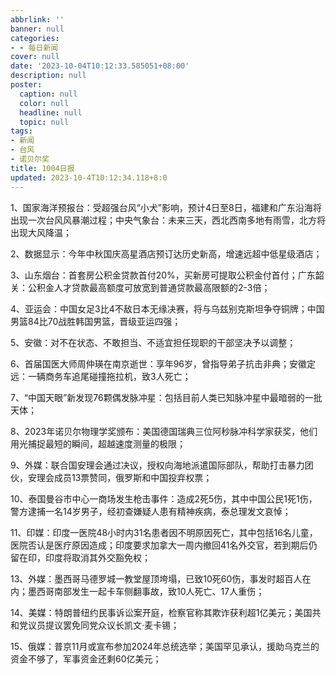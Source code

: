 ```yaml
---
abbrlink: ''
banner: null
categories:
- - 每日新闻
cover: null
date: '2023-10-04T10:12:33.585051+08:00'
description: null
poster:
  caption: null
  color: null
  headline: null
  topic: null
tags:
- 新闻
- 台风
- 诺贝尔奖
title: 1004日报
updated: 2023-10-4T10:12:34.118+8:0
---
```

1、国家海洋预报台：受超强台风“小犬”影响，预计4日至8日，福建和广东沿海将出现一次台风风暴潮过程；中央气象台：未来三天，西北西南多地有雨雪，北方将出现大风降温；

2、数据显示：今年中秋国庆高星酒店预订达历史新高，增速远超中低星级酒店；

3、山东烟台：首套房公积金贷款首付20%，买新房可提取公积金付首付；广东韶关：公积金人才贷款最高额度可放宽到普通贷款最高限额的2-3倍；

4、亚运会：中国女足3比4不敌日本无缘决赛，将与乌兹别克斯坦争夺铜牌；中国男篮84比70战胜韩国男篮，晋级亚运四强；

5、安徽：对不在状态、不敢担当、不适宜担任现职的干部坚决予以调整；

6、首届国医大师周仲瑛在南京逝世：享年96岁，曾指导弟子抗击非典；安徽定远：一辆商务车追尾碰撞拖拉机，致3人死亡；

7、“中国天眼”新发现76颗偶发脉冲星：包括目前人类已知脉冲星中最暗弱的一批天体；

8、2023年诺贝尔物理学奖颁布：美国德国瑞典三位阿秒脉冲科学家获奖，他们用光捕捉最短的瞬间，超越速度测量的极限；

9、外媒：联合国安理会通过决议，授权向海地派遣国际部队，帮助打击暴力团伙，安理会成员13票赞同，俄罗斯和中国投弃权票；

10、泰国曼谷市中心一商场发生枪击事件：造成2死5伤，其中中国公民1死1伤，警方逮捕一名14岁男子，经初查嫌疑人患有精神疾病，泰总理发文哀悼；

11、印媒：印度一医院48小时内31名患者因不明原因死亡，其中包括16名儿童，医院否认是医疗原因造成；印度要求加拿大一周内撤回41名外交官，若到期后仍留在印，印度将取消其外交豁免权；

13、外媒：墨西哥马德罗城一教堂屋顶垮塌，已致10死60伤，事发时超百人在内；墨西哥南部发生一起卡车侧翻事故，致10人死亡、17人重伤；

14、美媒：特朗普纽约民事诉讼案开庭，检察官称其欺诈获利超1亿美元；美国共和党议员提议罢免同党众议长凯文·麦卡锡；

15、俄媒：普京11月或宣布参加2024年总统选举；美国罕见承认，援助乌克兰的资金不够了，军事资金还剩60亿美元；
